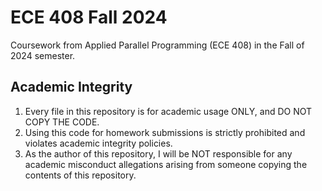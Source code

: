 # ECE 408 Fall 2024
 Coursework from Applied Parallel Programming (ECE 408) in the Fall of 2024 semester. 

## Academic Integrity
1. Every file in this repository is for academic usage ONLY, and DO NOT COPY THE CODE. 
2. Using this code for homework submissions is strictly prohibited and violates academic integrity policies.
3. As the author of this repository, I will be NOT responsible for any academic misconduct allegations arising from someone copying the contents of this repository. 
